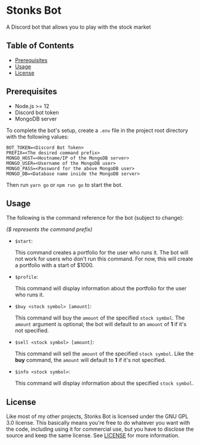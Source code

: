 # Stonks Bot
A Discord bot that allows you to play with the stock market

## Table of Contents
- [Prerequisites](#prerequisites)
- [Usage](#usage)
- [License](#license)


## Prerequisites
- Node.js >= 12
- Discord bot token
- MongoDB server

To complete the bot's setup, create a `.env` file in the project root directory with the following values:
```
BOT_TOKEN=<Discord Bot Token>
PREFIX=<The desired command prefix>
MONGO_HOST=<Hostname/IP of the MongoDB server>
MONGO_USER=<Username of the MongoDB user>
MONGO_PASS=<Password for the above MongoDB user>
MONGO_DB=<Database name inside the MongoDB server>
```

Then run `yarn go` or `npm run go` to start the bot.


## Usage
The following is the command reference for the bot (subject to change):

*($ represents the command prefix)*

- `$start`:

  This command creates a portfolio for the user who runs it. The bot will not work for users who don't run this command. For now, this will create a portfolio with a start of $1000.  

- `$profile`:

  This command will display information about the portfolio for the user who runs it.

- `$buy <stock symbol> [amount]`:

  This command will buy the `amount` of the specified `stock symbol`. The `amount` argument is optional; the bot will default to an `amount` of **1** if it's not specified.

- `$sell <stock symbol> [amount]`:

  This command will sell the `amount` of the specified `stock symbol`. Like the **buy** command, the `amount` will default to **1** if it's not specified.

- `$info <stock symbol>`:

  This command will display information about the specified `stock symbol`.


## License
Like most of my other projects, Stonks Bot is licensed under the GNU GPL 3.0 license. This basically means you're free to do whatever you want with the code, including using it for commercial use, but you have to disclose the source and keep the same license. See [LICENSE](LICENSE) for more information.
